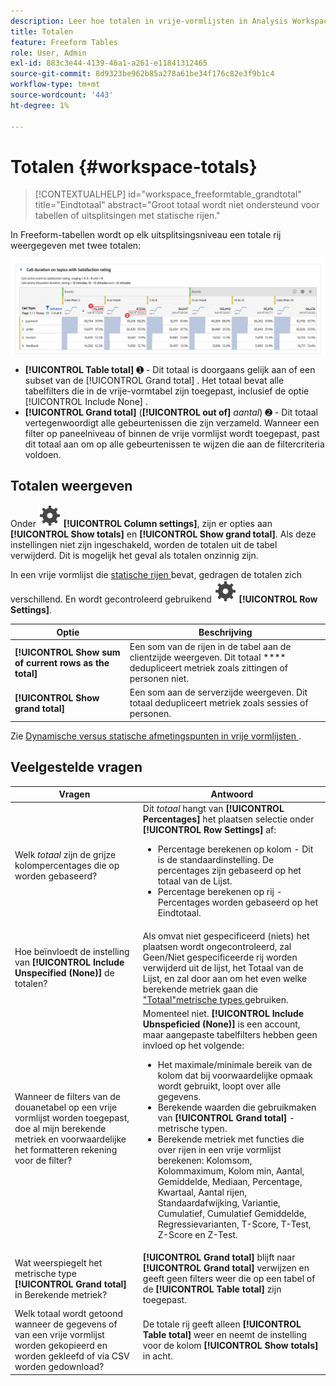 ```yaml
---
description: Leer hoe totalen in vrije-vormlijsten in Analysis Workspace worden berekend.
title: Totalen
feature: Freeform Tables
role: User, Admin
exl-id: 883c3e44-4139-46a1-a261-e11841312465
source-git-commit: 8d9323be962b85a278a61be34f176c82e3f9b1c4
workflow-type: tm+mt
source-wordcount: '443'
ht-degree: 1%

---
```


# Totalen {#workspace-totals}

>[!CONTEXTUALHELP]
>id="workspace_freeformtable_grandtotal"
>title="Eindtotaal"
>abstract="Groot totaal wordt niet ondersteund voor tabellen of uitsplitsingen met statische rijen."

In Freeform-tabellen wordt op elk uitsplitsingsniveau een totale rij weergegeven met twee totalen:

![ vrije lijst die van de Vrije Vorm het grote totaal en het lijsttotaal benadrukt.](assets/total-row.png)

* **[!UICONTROL Table total]** ➊ - Dit totaal is doorgaans gelijk aan of een subset van de [!UICONTROL Grand total] . Het totaal bevat alle tabelfilters die in de vrije-vormtabel zijn toegepast, inclusief de optie [!UICONTROL Include None] .
* **[!UICONTROL Grand total]** (**[!UICONTROL out of]** *aantal*) ➋ - Dit totaal vertegenwoordigt alle gebeurtenissen die zijn verzameld. Wanneer een filter op paneelniveau of binnen de vrije vormlijst wordt toegepast, past dit totaal aan om op alle gebeurtenissen te wijzen die aan de filtercriteria voldoen.




## Totalen weergeven

Onder ![ Plaatsend ](/help/assets/icons/Setting.svg) **[!UICONTROL Column settings]**, zijn er opties aan **[!UICONTROL Show totals]** en **[!UICONTROL Show grand total]**. Als deze instellingen niet zijn ingeschakeld, worden de totalen uit de tabel verwijderd. Dit is mogelijk het geval als totalen onzinnig zijn.


In een vrije vormlijst die [ statische rijen ](/help/analyze/analysis-workspace/visualizations/freeform-table/column-row-settings/manual-vs-dynamic-rows.md) bevat, gedragen de totalen zich verschillend. En wordt gecontroleerd gebruikend ![ Plaatsend ](/help/assets/icons/Setting.svg) **[!UICONTROL Row Settings]**.

| Optie | Beschrijving |
|---|---|
| **[!UICONTROL Show sum of current rows as the total]** | Een som van de rijen in de tabel aan de clientzijde weergeven. Dit totaal **** dedupliceert metriek zoals zittingen of personen niet. |
| **[!UICONTROL Show grand total]** | Een som aan de serverzijde weergeven. Dit totaal dedupliceert metriek zoals sessies of personen. |

Zie [ Dynamische versus statische afmetingspunten in vrije vormlijsten ](column-row-settings/manual-vs-dynamic-rows.md).


## Veelgestelde vragen

| Vragen | Antwoord |
|---|---|
| Welk *totaal* zijn de grijze kolompercentages die op worden gebaseerd? | Dit *totaal* hangt van **[!UICONTROL Percentages]** het plaatsen selectie onder **[!UICONTROL Row Settings]** af:<ul><li>Percentage berekenen op kolom - Dit is de standaardinstelling. De percentages zijn gebaseerd op het totaal van de Lijst.</li><li>Percentage berekenen op rij - Percentages worden gebaseerd op het Eindtotaal.</li></ul> |
| Hoe beïnvloedt de instelling van **[!UICONTROL Include Unspecified (None)]** de totalen? | Als omvat niet gespecificeerd (niets) het plaatsen wordt ongecontroleerd, zal Geen/Niet gespecificeerde rij worden verwijderd uit de lijst, het Totaal van de Lijst, en zal door aan om het even welke berekende metriek gaan die [ &quot;Totaal&quot;metrische types ](/help/components/c-calcmetrics/c-workflow/cm-workflow/c-build-metrics/m-metric-type-alloc.md) gebruiken. |
| Wanneer de filters van de douanetabel op een vrije vormlijst worden toegepast, doe al mijn berekende metriek en voorwaardelijke het formatteren rekening voor de filter? | Momenteel niet. **[!UICONTROL Include Ubnspeficied (None)]** is een account, maar aangepaste tabelfilters hebben geen invloed op het volgende:<ul><li>Het maximale/minimale bereik van de kolom dat bij voorwaardelijke opmaak wordt gebruikt, loopt over alle gegevens.</li><li>Berekende waarden die gebruikmaken van **[!UICONTROL Grand total]** -metrische typen.</li><li>Berekende metriek met functies die over rijen in een vrije vormlijst berekenen: Kolomsom, Kolommaximum, Kolom min, Aantal, Gemiddelde, Mediaan, Percentage, Kwartaal, Aantal rijen, Standaardafwijking, Variantie, Cumulatief, Cumulatief Gemiddelde, Regressievarianten, T-Score, T-Test, Z-Score en Z-Test.</li></ul> |
| Wat weerspiegelt het metrische type **[!UICONTROL Grand total]** in Berekende metriek? | **[!UICONTROL Grand total]** blijft naar **[!UICONTROL Grand total]** verwijzen en geeft geen filters weer die op een tabel of de **[!UICONTROL Table total]** zijn toegepast. |
| Welk totaal wordt getoond wanneer de gegevens of van een vrije vormlijst worden gekopieerd en worden gekleefd of via CSV worden gedownload? | De totale rij geeft alleen **[!UICONTROL Table total]** weer en neemt de instelling voor de kolom **[!UICONTROL Show totals]** in acht. |
